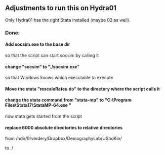 ## Adjustments to run this on Hydra01

Only Hydra01 has the right Stata installed (maybe 02 as well).

### Done:

#### Add socsim.exe to the base dir

so that the script can start socsim by calling it

#### change "socsim" to "./socsim.exe"

so that Windows knows which executable to execute

#### Move the stata "rescaleRates.do" to the directory where the script calls it

#### change the stata command from "stata-mp" to "C:\Program Files\Stata17\StataMP-64.exe "
now stata gets started from the script

#### replace 6000 absolute directories to relative directories

from 
/hdir/0/verdery/Dropbox/DemographyLab/USnoKin/

to 
./